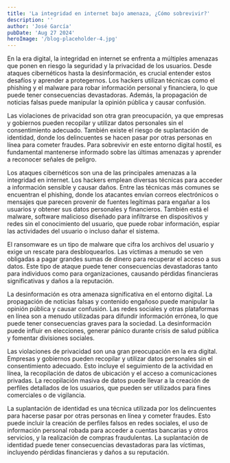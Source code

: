 ```yaml
---
title: 'La integridad en internet bajo amenaza, ¿Cómo sobrevivir?'
description: ''
author: 'José García'
pubDate: 'Aug 27 2024'
heroImage: '/blog-placeholder-4.jpg'
---
```


En la era digital, la integridad en internet se enfrenta a múltiples amenazas que ponen en riesgo la seguridad y la privacidad de los usuarios. Desde ataques cibernéticos hasta la desinformación, es crucial entender estos desafíos y aprender a protegernos. Los hackers utilizan técnicas como el phishing y el malware para robar información personal y financiera, lo que puede tener consecuencias devastadoras. Además, la propagación de noticias falsas puede manipular la opinión pública y causar confusión.

Las violaciones de privacidad son otra gran preocupación, ya que empresas y gobiernos pueden recopilar y utilizar datos personales sin el consentimiento adecuado. También existe el riesgo de suplantación de identidad, donde los delincuentes se hacen pasar por otras personas en línea para cometer fraudes. Para sobrevivir en este entorno digital hostil, es fundamental mantenerse informado sobre las últimas amenazas y aprender a reconocer señales de peligro.

Los ataques cibernéticos son una de las principales amenazas a la integridad en internet. Los hackers emplean diversas técnicas para acceder a información sensible y causar daños. Entre las técnicas más comunes se encuentran el phishing, donde los atacantes envían correos electrónicos o mensajes que parecen provenir de fuentes legítimas para engañar a los usuarios y obtener sus datos personales y financieros. También está el malware, software malicioso diseñado para infiltrarse en dispositivos y redes sin el conocimiento del usuario, que puede robar información, espiar las actividades del usuario o incluso dañar el sistema.

El ransomware es un tipo de malware que cifra los archivos del usuario y exige un rescate para desbloquearlos. Las víctimas a menudo se ven obligadas a pagar grandes sumas de dinero para recuperar el acceso a sus datos. Este tipo de ataque puede tener consecuencias devastadoras tanto para individuos como para organizaciones, causando pérdidas financieras significativas y daños a la reputación.

La desinformación es otra amenaza significativa en el entorno digital. La propagación de noticias falsas y contenido engañoso puede manipular la opinión pública y causar confusión. Las redes sociales y otras plataformas en línea son a menudo utilizadas para difundir información errónea, lo que puede tener consecuencias graves para la sociedad. La desinformación puede influir en elecciones, generar pánico durante crisis de salud pública y fomentar divisiones sociales.

Las violaciones de privacidad son una gran preocupación en la era digital. Empresas y gobiernos pueden recopilar y utilizar datos personales sin el consentimiento adecuado. Esto incluye el seguimiento de la actividad en línea, la recopilación de datos de ubicación y el acceso a comunicaciones privadas. La recopilación masiva de datos puede llevar a la creación de perfiles detallados de los usuarios, que pueden ser utilizados para fines comerciales o de vigilancia.

La suplantación de identidad es una técnica utilizada por los delincuentes para hacerse pasar por otras personas en línea y cometer fraudes. Esto puede incluir la creación de perfiles falsos en redes sociales, el uso de información personal robada para acceder a cuentas bancarias y otros servicios, y la realización de compras fraudulentas. La suplantación de identidad puede tener consecuencias devastadoras para las víctimas, incluyendo pérdidas financieras y daños a su reputación.
